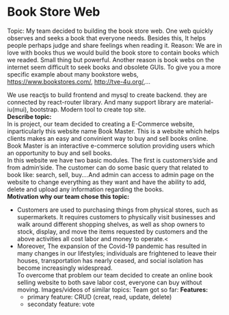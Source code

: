 # Book Store Web
Topic:  My team decided to building the book store web. One web quickly observes and seeks a book that everyone needs. Besides this, It helps people perhaps judge and share feelings when reading it.
Reason: We are in love with books thus we would build the book store to contain books which we readed. Small thing but powerful. Another reason is book webs on the internet seem difficult to seek books and obsolete GUIs. To give you a more specific example about many bookstore webs, https://www.bookstores.com/, http://tve-4u.org/,... 

We use reactjs to build frontend and mysql to create backend. they are connected by react-router library. And many support library are material-iu(mui), bootstrap. 
Modern tool to create top site.<br>
**Describe topic:**<br>
In is project, our team decided to creating a E-Commerce website, inparticularly this website name Book Master. This is a website which helps clients makes an easy and convinient way to buy and sell books online. Book Master is an interactive e-commerce solution providing users which an opportunity to buy and sell books.<br>
In this website we have two basic modules. The first is customers’side and from admin’side. The customer can do some basic query that related to book like: search, sell, buy….And admin can access to admin page on the website to change everything as they want and have the ability to add, delete and upload any information regarding the books.<br>
**Motivation why our team chose this topic:**<br>
- Customers are used to purchasing things from physical stores, such as supermarkets. It requires customers to physically visit businesses and walk around different shopping shelves, as well as shop owners to stock, display, and move the items requested by customers and the above activities all cost labor and money to operate.<
- Moreover, The expansion of the Covid-19 pandemic has resulted in many changes in our lifestyles; individuals are frightened to leave their houses, transportation has nearly ceased, and social isolation has become increasingly widespread.<br>
To overcome that problem our team decided to create an online book selling website to both save labor cost, everyone can buy without moving.
Images/videos of similar topics:
Team got so far:
**Features:**<br>
  - primary feature: CRUD (creat, read, update, delete)
  - secondaty feature: vote
